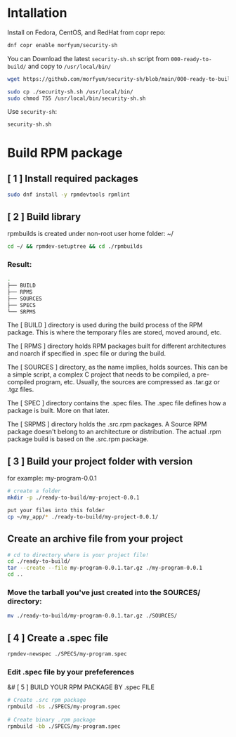 # Intallation

Install on Fedora, CentOS, and RedHat from copr repo:
```sh
dnf copr enable morfyum/security-sh
```

You can Download the latest `security-sh.sh` script from `000-ready-to-build/` and copy to `/usr/local/bin/`

```sh
wget https://github.com/morfyum/security-sh/blob/main/000-ready-to-build/security-sh-0.1.0/security-sh.sh

sudo cp ./security-sh.sh /usr/local/bin/
sudo chmod 755 /usr/local/bin/security-sh.sh
```

Use `security-sh`:
```sh
security-sh.sh
```


# Build RPM package 

## [ 1 ] Install required packages

```sh
sudo dnf install -y rpmdevtools rpmlint
```

## [ 2 ] Build library
rpmbuilds is created under non-root user home folder: ~/

```sh
cd ~/ && rpmdev-setuptree && cd ./rpmbuilds
```

### Result:
```sh
.
├── BUILD
├── RPMS
├── SOURCES
├── SPECS
└── SRPMS
```

The [ BUILD ] directory is used during the build process of the RPM package. This is where the temporary files are stored, moved around, etc.

The [ RPMS ] directory holds RPM packages built for different architectures and noarch if specified in .spec file or during the build.

The [ SOURCES ] directory, as the name implies, holds sources. This can be a simple script, a complex C project that needs to be compiled, a pre-compiled program, etc. Usually, the sources are compressed as .tar.gz or .tgz files.

The [ SPEC ] directory contains the .spec files. The .spec file defines how a package is built. More on that later.

The [ SRPMS ] directory holds the .src.rpm packages. A Source RPM package doesn't belong to an architecture or distribution. The actual .rpm package build is based on the .src.rpm package.


## [ 3 ] Build your project folder with version
for example:  my-program-0.0.1

```sh
# create a folder
mkdir -p ./ready-to-build/my-project-0.0.1

put your files into this folder
cp ~/my_app/* ./ready-to-build/my-project-0.0.1/
```


## Create an archive file from your project

```sh
# cd to directory where is your project file!
cd ./ready-to-build/
tar --create --file my-program-0.0.1.tar.gz ./my-program-0.0.1
cd ..
```


### Move the tarball you've just created into the SOURCES/ directory:

```sh
mv ./ready-to-build/my-program-0.0.1.tar.gz ./SOURCES/
```


## [ 4 ] Create a .spec file

```sh
rpmdev-newspec ./SPECS/my-program.spec
```

### Edit .spec file by your prefeferences


&# [ 5 ] BUILD YOUR RPM PACKAGE BY .spec FILE

```sh
# Create .src rpm package
rpmbuild -bs ./SPECS/my-program.spec
 
# Create binary .rpm package 
rpmbuild -bb ./SPECS/my-program.spec
```

